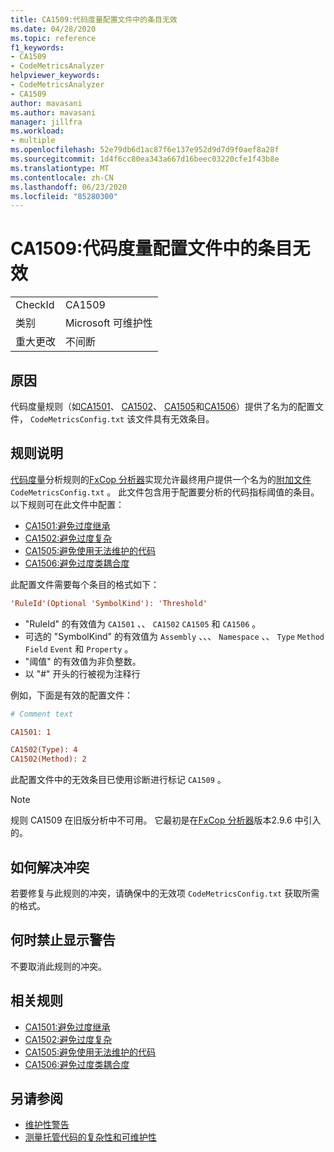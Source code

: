 ```yaml
---
title: CA1509:代码度量配置文件中的条目无效
ms.date: 04/28/2020
ms.topic: reference
f1_keywords:
- CA1509
- CodeMetricsAnalyzer
helpviewer_keywords:
- CodeMetricsAnalyzer
- CA1509
author: mavasani
ms.author: mavasani
manager: jillfra
ms.workload:
- multiple
ms.openlocfilehash: 52e79db6d1ac87f6e137e952d9d7d9f0aef8a28f
ms.sourcegitcommit: 1d4f6cc80ea343a667d16beec03220cfe1f43b8e
ms.translationtype: MT
ms.contentlocale: zh-CN
ms.lasthandoff: 06/23/2020
ms.locfileid: "85280300"
---
```

# <a name="ca1509-invalid-entry-in-code-metrics-configuration-file"></a>CA1509:代码度量配置文件中的条目无效

|||
|-|-|
|CheckId|CA1509|
|类别|Microsoft 可维护性|
|重大更改|不间断|

## <a name="cause"></a>原因

代码度量规则（如[CA1501](ca1501.md)、 [CA1502](ca1502.md)、 [CA1505](ca1505.md)和[CA1506](ca1506.md)）提供了名为的配置文件， `CodeMetricsConfig.txt` 该文件具有无效条目。

## <a name="rule-description"></a>规则说明

[代码度量](code-metrics-values.md)分析规则的[FxCop 分析器](https://www.nuget.org/packages/Microsoft.CodeAnalysis.FxCopAnalyzers)实现允许最终用户提供一个名为的[附加文件](https://github.com/dotnet/roslyn/blob/release/dev16.6/docs/analyzers/Using%20Additional%20Files.md) `CodeMetricsConfig.txt` 。 此文件包含用于配置要分析的代码指标阈值的条目。 以下规则可在此文件中配置：

- [CA1501:避免过度继承](ca1501.md)
- [CA1502:避免过度复杂](ca1502.md)
- [CA1505:避免使用无法维护的代码](ca1505.md)
- [CA1506:避免过度类耦合度](ca1506.md)

此配置文件需要每个条目的格式如下：

```ini
'RuleId'(Optional 'SymbolKind'): 'Threshold'
```

- "RuleId" 的有效值为 `CA1501` 、、 `CA1502` `CA1505` 和 `CA1506` 。
- 可选的 "SymbolKind" 的有效值为 `Assembly` 、、、 `Namespace` 、、 `Type` `Method` `Field` `Event` 和 `Property` 。
- "阈值" 的有效值为非负整数。
- 以 "#" 开头的行被视为注释行

例如，下面是有效的配置文件：

```ini
# Comment text

CA1501: 1

CA1502(Type): 4
CA1502(Method): 2
```

此配置文件中的无效条目已使用诊断进行标记 `CA1509` 。

> [!NOTE]
> 规则 CA1509 在旧版分析中不可用。 它最初是在[FxCop 分析器](https://www.nuget.org/packages/Microsoft.CodeAnalysis.FxCopAnalyzers)版本2.9.6 中引入的。


## <a name="how-to-fix-violations"></a>如何解决冲突

若要修复与此规则的冲突，请确保中的无效项 `CodeMetricsConfig.txt` 获取所需的格式。

## <a name="when-to-suppress-warnings"></a>何时禁止显示警告

不要取消此规则的冲突。

## <a name="related-rules"></a>相关规则

- [CA1501:避免过度继承](ca1501.md)
- [CA1502:避免过度复杂](ca1502.md)
- [CA1505:避免使用无法维护的代码](ca1505.md)
- [CA1506:避免过度类耦合度](ca1506.md)

## <a name="see-also"></a>另请参阅

- [维护性警告](maintainability-warnings.md)
- [测量托管代码的复杂性和可维护性](code-metrics-values.md)
